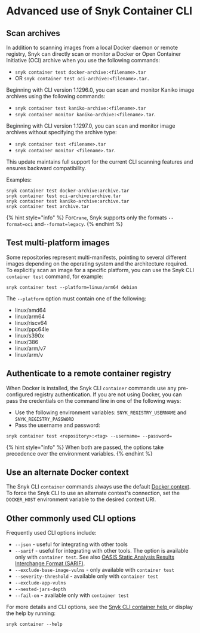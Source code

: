 # Advanced use of Snyk Container CLI

## Scan archives

In addition to scanning images from a local Docker daemon or remote registry, Snyk can directly scan or monitor a Docker or Open Container Initiative (OCI) archive when you use the following commands:

* `snyk container test docker-archive:<filename>.tar`
* OR `snyk container test oci-archive:<filename>.tar.`&#x20;

Beginning with CLI version 1.1296.0, you can scan and monitor Kaniko image archives using the following commands:

* `snyk container test kaniko-archive:<filename>.tar`
* `snyk container monitor kaniko-archive:<filename>.tar`.

Beginning with CLI version 1.1297.0, you can scan and monitor image archives without specifying the archive type:

* `snyk container test <filename>.tar`
* `snyk container monitor <filename>.tar`.

This update maintains full support for the current CLI scanning features and ensures backward compatibility.

Examples:

```
snyk container test docker-archive:archive.tar
snyk container test oci-archive:archive.tar
snyk container test kaniko-archive:archive.tar
snyk container test archive.tar
```

{% hint style="info" %}
For`Crane`, Snyk supports only the formats `--format=oci` and`--format=legacy`.
{% endhint %}

## Test multi-platform images

Some repositories represent multi-manifests, pointing to several different images depending on the operating system and the architecture required. To explicitly scan an image for a specific platform, you can use the Snyk CLI `container test` command, for example:

```
snyk container test --platform=linux/arm64 debian
```

The `--platform` option must contain one of the following:

* linux/amd64
* linux/arm64
* linux/riscv64
* linux/ppc64le
* linux/s390x
* linux/386
* linux/arm/v7
* linux/arm/v

## Authenticate to a remote container registry

When Docker is installed, the Snyk CLI `container` commands use any pre-configured registry authentication. If you are not using Docker, you can pass the credentials on the command line in one of the following ways:

* Use the following environment variables: `SNYK_REGISTRY_USERNAME` and `SNYK_REGISTRY_PASSWORD`
* Pass the username and password:

```
snyk container test <repository>:<tag> --username= --password=
```

{% hint style="info" %}
When both are passed, the options take precedence over the environment variables.
{% endhint %}

## Use an alternate Docker context

The Snyk CLI `container` commands always use the default [Docker context](https://docs.docker.com/engine/manage-resources/contexts/). To force the Snyk CLI to use an alternate context's connection, set the `DOCKER_HOST` environment variable to the desired context URI.&#x20;

## Other commonly used CLI options

Frequently used CLI options include:

* `--json` - useful for integrating with other tools
* `--sarif` - useful for integrating with other tools. The option is available  only with `container test`. See also [OASIS Static Analysis Results Interchange Format (SARIF)](https://www.oasis-open.org/committees/tc_home.php?wg_abbrev=sarif).
* `--exclude-base-image-vulns` - only available with `container test`
* `--severity-threshold` - available only with `container test`
* `--exclude-app-vulns`
* `--nested-jars-depth`
* `--fail-on` - available  only with `container test`

For more details and CLI options, see the [Snyk CLI container help ](../../commands/container.md)or display the help by running:

```
snyk container --help
```
